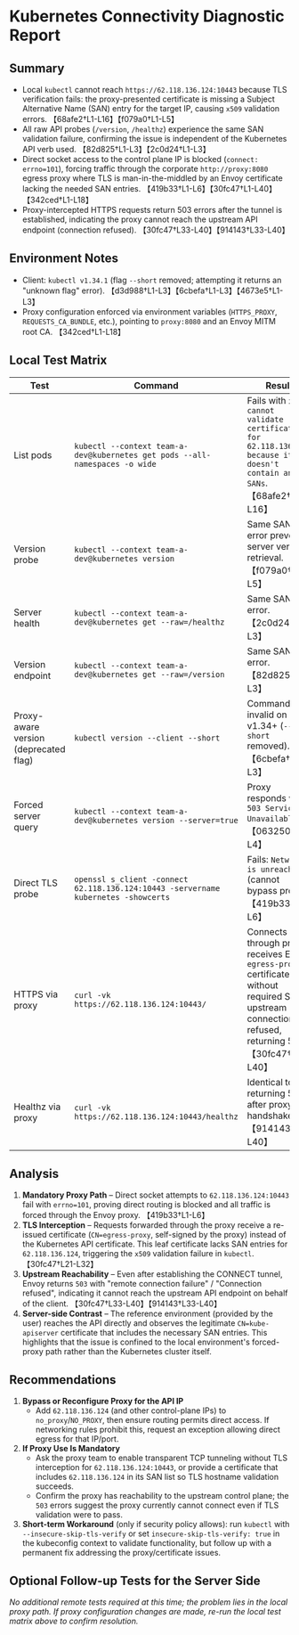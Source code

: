# Kubernetes Connectivity Diagnostic Report

## Summary
- Local `kubectl` cannot reach `https://62.118.136.124:10443` because TLS verification fails: the proxy-presented certificate is missing a Subject Alternative Name (SAN) entry for the target IP, causing `x509` validation errors. 【68afe2†L1-L16】【f079a0†L1-L5】
- All raw API probes (`/version`, `/healthz`) experience the same SAN validation failure, confirming the issue is independent of the Kubernetes API verb used. 【82d825†L1-L3】【2c0d24†L1-L3】
- Direct socket access to the control plane IP is blocked (`connect: errno=101`), forcing traffic through the corporate `http://proxy:8080` egress proxy where TLS is man-in-the-middled by an Envoy certificate lacking the needed SAN entries. 【419b33†L1-L6】【30fc47†L1-L40】【342ced†L1-L18】
- Proxy-intercepted HTTPS requests return 503 errors after the tunnel is established, indicating the proxy cannot reach the upstream API endpoint (connection refused). 【30fc47†L33-L40】【914143†L33-L40】

## Environment Notes
- Client: `kubectl v1.34.1` (flag `--short` removed; attempting it returns an "unknown flag" error). 【d3d988†L1-L3】【6cbefa†L1-L3】【4673e5†L1-L3】
- Proxy configuration enforced via environment variables (`HTTPS_PROXY`, `REQUESTS_CA_BUNDLE`, etc.), pointing to `proxy:8080` and an Envoy MITM root CA. 【342ced†L1-L18】

## Local Test Matrix
| Test | Command | Result |
| --- | --- | --- |
| List pods | `kubectl --context team-a-dev@kubernetes get pods --all-namespaces -o wide` | Fails with `x509: cannot validate certificate for 62.118.136.124 because it doesn't contain any IP SANs`. 【68afe2†L1-L16】 |
| Version probe | `kubectl --context team-a-dev@kubernetes version` | Same SAN error prevents server version retrieval. 【f079a0†L1-L5】 |
| Server health | `kubectl --context team-a-dev@kubernetes get --raw=/healthz` | Same SAN error. 【2c0d24†L1-L3】 |
| Version endpoint | `kubectl --context team-a-dev@kubernetes get --raw=/version` | Same SAN error. 【82d825†L1-L3】 |
| Proxy-aware version (deprecated flag) | `kubectl version --client --short` | Command invalid on v1.34+ (`--short` removed). 【6cbefa†L1-L3】 |
| Forced server query | `kubectl --context team-a-dev@kubernetes version --server=true` | Proxy responds with `503 Service Unavailable`. 【063250†L1-L4】 |
| Direct TLS probe | `openssl s_client -connect 62.118.136.124:10443 -servername kubernetes -showcerts` | Fails: `Network is unreachable` (cannot bypass proxy). 【419b33†L1-L6】 |
| HTTPS via proxy | `curl -vk https://62.118.136.124:10443/` | Connects through proxy, receives Envoy `egress-proxy` certificate without required SAN; upstream connection refused, returning 503. 【30fc47†L1-L40】 |
| Healthz via proxy | `curl -vk https://62.118.136.124:10443/healthz` | Identical to `/`, returning 503 after proxy handshake. 【914143†L1-L40】 |

## Analysis
1. **Mandatory Proxy Path** – Direct socket attempts to `62.118.136.124:10443` fail with `errno=101`, proving direct routing is blocked and all traffic is forced through the Envoy proxy. 【419b33†L1-L6】
2. **TLS Interception** – Requests forwarded through the proxy receive a re-issued certificate (`CN=egress-proxy`, self-signed by the proxy) instead of the Kubernetes API certificate. This leaf certificate lacks SAN entries for `62.118.136.124`, triggering the `x509` validation failure in `kubectl`. 【30fc47†L21-L32】
3. **Upstream Reachability** – Even after establishing the CONNECT tunnel, Envoy returns `503` with "remote connection failure" / "Connection refused", indicating it cannot reach the upstream API endpoint on behalf of the client. 【30fc47†L33-L40】【914143†L33-L40】
4. **Server-side Contrast** – The reference environment (provided by the user) reaches the API directly and observes the legitimate `CN=kube-apiserver` certificate that includes the necessary SAN entries. This highlights that the issue is confined to the local environment's forced-proxy path rather than the Kubernetes cluster itself.

## Recommendations
1. **Bypass or Reconfigure Proxy for the API IP**
   - Add `62.118.136.124` (and other control-plane IPs) to `no_proxy`/`NO_PROXY`, then ensure routing permits direct access. If networking rules prohibit this, request an exception allowing direct egress for that IP/port.
2. **If Proxy Use Is Mandatory**
   - Ask the proxy team to enable transparent TCP tunneling without TLS interception for `62.118.136.124:10443`, or provide a certificate that includes `62.118.136.124` in its SAN list so TLS hostname validation succeeds.
   - Confirm the proxy has reachability to the upstream control plane; the `503` errors suggest the proxy currently cannot connect even if TLS validation were to pass.
3. **Short-term Workaround** (only if security policy allows): run `kubectl` with `--insecure-skip-tls-verify` or set `insecure-skip-tls-verify: true` in the kubeconfig context to validate functionality, but follow up with a permanent fix addressing the proxy/certificate issues.

## Optional Follow-up Tests for the Server Side
_No additional remote tests required at this time; the problem lies in the local proxy path. If proxy configuration changes are made, re-run the local test matrix above to confirm resolution._

